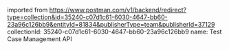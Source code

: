imported from https://www.postman.com/v1/backend/redirect?type=collection&id=35240-c07d1c61-6030-4647-bb60-23a96c126bb9&entityId=81834&publisherType=team&publisherId=37129
collectionId: 35240-c07d1c61-6030-4647-bb60-23a96c126bb9
name: Test Case Management API